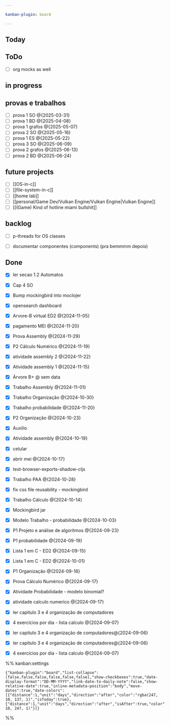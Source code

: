 ```yaml
---

kanban-plugin: board

---
```


## Today


## ToDo

- [ ] org mocks as well

## in progress


## provas e trabalhos

- [ ] prova 1 SO @{2025-03-31}
- [ ] prova 1 BD @{2025-04-08}
- [ ] prova 1 grafos @{2025-05-07}
- [ ] prova 2 SO @{2025-05-16}
- [ ] prova 1 ES @{2025-05-22}
- [ ] prova 3 SO @{2025-06-09}
- [ ] prova 2 grafos @{2025-06-13}
- [ ] prova 2 BD @{2025-06-24}

## future projects

- [ ] [[OS-in-c]]
- [ ] [[file-system-in-c]]
- [ ] [[home lab]]
- [ ] [[personal/Game Dev/Vulkan Engine/Vulkan Engine|Vulkan Engine]]
- [ ] [[(Game) Kind of hotline miami bullshit]]

## backlog

- [ ] p-threads for OS classes
- [ ] documentar componentes (components) (pra bemmmm depois)


## Done

- [X] ler secao 1.2 Automatos
- [X] Cap 4 SO
- [x] Bump mockingbird into moclojer
- [x] opensearch dashboard
- [x] Arvore-B virtual  ED2 @{2024-11-05}
- [x] pagamento MEI @{2024-11-20}
- [x] Prova Assembly @{2024-11-29}
- [x] P2 Cálculo Numérico @{2024-11-19}
- [x] atividade assembly 2 @{2024-11-22}
- [x] Atividade assembly 1 @{2024-11-15}
- [x] Árvore B+ @ sem data
- [x] Trabalho Assembly @{2024-11-01}
- [x] Trabalho Organização @{2024-10-30}
- [x] Trabalho probabilidade @{2024-11-20}
- [x] P2 Organização @{2024-10-23}
- [x] Auxilio
- [x] Atividade assembly @{2024-10-19}
- [x] celular
- [x] abrir mei @{2024-10-17}
- [x] test-browser-exports-shadow-cljs
- [x] Trabalho PAA @{2024-10-28}
- [x] fix css file reusability - mockingbird
- [x] Trabalho Cálculo @{2024-10-14}
- [x] Mockingbird jar
- [x] Modelo Trabalho - probabilidade @{2024-10-03}
- [x] P1 Projeto e análise de algoritmos @{2024-09-23}
- [x] P1 probabilidade @{2024-09-19}
- [x] Lista 1 em C - ED2 @{2024-09-15}
- [x] Lista 1 em C - ED2 @{2024-10-01}
- [x] P1 Organização @{2024-09-18}
- [x] Prova Cálculo Numérico @{2024-09-17}
- [x] Atividade Probabilidade - modelo binomial?
- [x] atividade calculo numerico @{2024-09-17}
- [x] ler capitulo 3 e 4 organização de computadores
- [x] 4 exercícios por dia - lista calculo @{2024-09-07}
- [x] ler capitulo 3 e 4 organização de computadores@{2024-09-06}
- [x] ler capitulo 3 e 4 organização de computadores@{2024-09-06}
- [x] 4 exercícios por dia - lista calculo @{2024-09-07}




%% kanban:settings
```
{"kanban-plugin":"board","list-collapse":[false,false,false,false,false,false],"show-checkboxes":true,"date-display-format":"DD-MM-YYYY","link-date-to-daily-note":false,"show-relative-date":true,"inline-metadata-position":"body","move-dates":true,"date-colors":[{"distance":1,"unit":"days","direction":"after","color":"rgba(247, 10, 137, 1)","isToday":true},{"distance":1,"unit":"days","direction":"after","isAfter":true,"color":"rgba(152, 10, 247, 1)"}]}
```
%%
